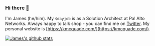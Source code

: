 ### Hi there 👋

I'm James (he/him). My `$dayjob` is as a Solution Architect at Pal Alto Networks. Always happy to talk shop - you can find me on [Twitter](https://twitter.com/jimwoolfenden). My personal website is [https://kmcquade.com/](https://kmcquade.com/).

[![James's github stats](https://github-readme-stats.vercel.app/api?username=jameswoolfenden&theme=cobalt)](https://github.com/kmcquade/github-readme-stats)

<!--
**kmcquade/kmcquade** is a ✨ _special_ ✨ repository because its `README.md` (this file) appears on your GitHub profile.

Here are some ideas to get you started:

- 🔭 I’m currently working on ...
- 🌱 I’m currently learning ...
- 👯 I’m looking to collaborate on ...
- 🤔 I’m looking for help with ...
- 💬 Ask me about ...
- 📫 How to reach me: ...
- 😄 Pronouns: ...
- ⚡ Fun fact: ...
-->
